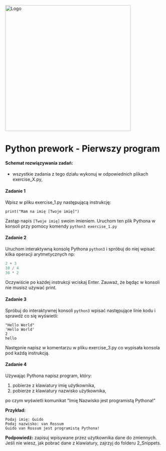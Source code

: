 <img alt="Logo" src="http://coderslab.pl/svg/logo-coderslab.svg" width="400">

#  Python prework - Pierwszy program

#### Schemat rozwiązywania zadań:

* wszystkie zadania z tego działu wykonuj w odpowiednich plikach exercise_X.py,

#### Zadanie 1

Wpisz w pliku exercise_1.py następującą instrukcję:

```
print("Mam na imię [Twoje imię]")
```
Zastąp napis `[Twoje imię]` swoim imieniem.
Uruchom ten plik Pythona w konsoli przy pomocy komendy `python3 exercise_1.py`

#### Zadanie 2

Uruchom interaktywną konsolę Pythona `python3` i spróbuj do niej wpisać kilka operacji arytmetycznych np:

```python
2 + 3
10 / 4
30 * 2
```

Oczywiście po każdej instrukcji wciskaj Enter.
Zauważ, że będąc w konsoli nie musisz używać print.


#### Zadanie 3

Spróbuj do interaktywnej konsoli `python3` wpisać następujące linie kodu i sprawdź co się wyświetli:

```
"Hello World"
'Hello World'
2
hello
```

Następnie napisz w komentarzu w pliku exercise_3.py co wypisała konsola pod każdą instrukcją.

#### Zadanie 4

Używając Pythona napisz program, który:

1. pobierze z klawiatury imię użytkownika,
2. pobierze z klawiatury nazwisko użytkownika,

po czym wyświetli komunikat "Imię Nazwisko jest programistą Pythona!"

**Przykład:**
```
Podaj imię: Guido
Podaj nazwisko: van Rossum
Guido van Rossum jest programistą Pythona!
```

**Podpowiedź:** zapisuj wpisywane przez użytkownika dane do zmiennych.
Jeśli nie wiesz, jak pobrać dane z klawiatury, zajrzyj do folderu 2_Snippets.
